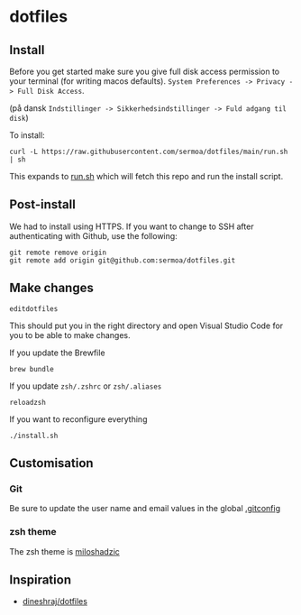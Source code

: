 # dotfiles

## Install

Before you get started make sure you give full disk access permission to your terminal (for writing macos defaults). `System Preferences -> Privacy -> Full Disk Access`.

(på dansk `Indstillinger -> Sikkerhedsindstillinger -> Fuld adgang til disk`)

To install:

    curl -L https://raw.githubusercontent.com/sermoa/dotfiles/main/run.sh | sh

This expands to [run.sh](./run.sh) which will fetch this repo and run the install script.

## Post-install

We had to install using HTTPS. If you want to change to SSH after authenticating with Github, use the following:

    git remote remove origin
    git remote add origin git@github.com:sermoa/dotfiles.git

## Make changes

    editdotfiles

This should put you in the right directory and open Visual Studio Code for you to be able to make changes.

If you update the Brewfile

    brew bundle

If you update `zsh/.zshrc` or `zsh/.aliases`

    reloadzsh

If you want to reconfigure everything

    ./install.sh
    
## Customisation

###  Git

Be sure to update the user name and email values in the global [.gitconfig](./git/.gitconfig)

### zsh theme

The zsh theme is [miloshadzic](https://github.com/ohmyzsh/ohmyzsh/blob/master/themes/miloshadzic.zsh-theme)

## Inspiration

* [dineshraj/dotfiles](https://github.com/dineshraj/dotfiles)
